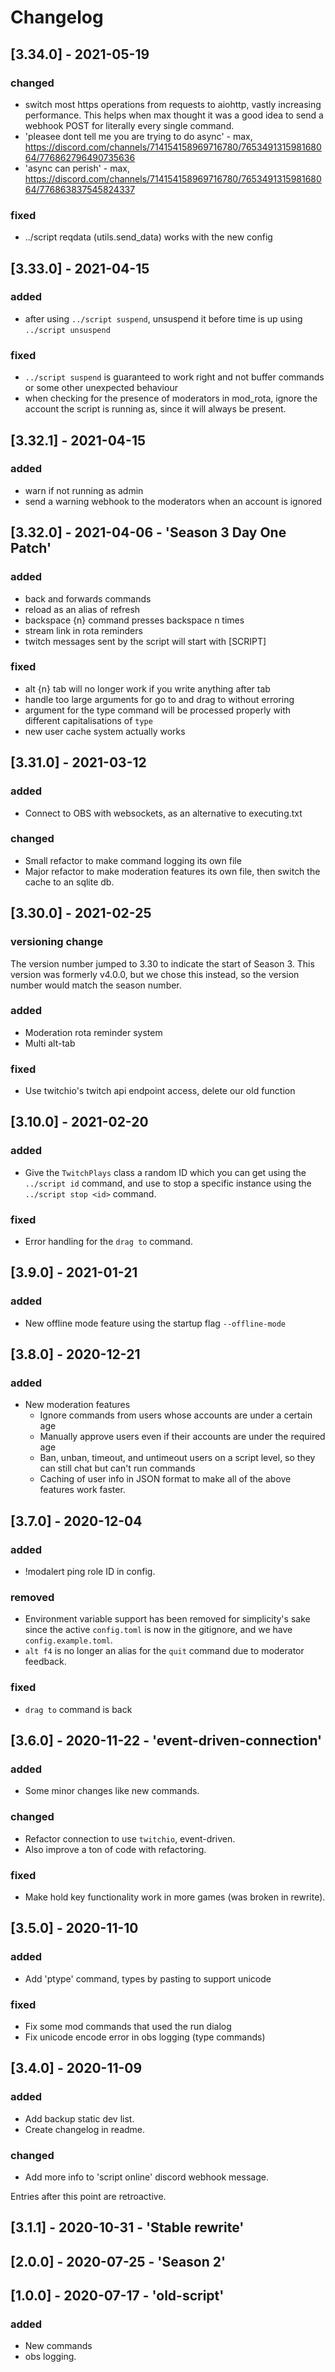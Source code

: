# Changelog

## [3.34.0] - 2021-05-19
### changed
- switch most https operations from requests to aiohttp, vastly increasing performance. This helps when max thought it was a good idea to send a webhook POST for literally every single command.
- 'pleasee dont tell me you are trying to do async' - max, https://discord.com/channels/714154158969716780/765349131598168064/776862796490735636
- 'async can perish' - max, https://discord.com/channels/714154158969716780/765349131598168064/776863837545824337
### fixed
- ../script reqdata (utils.send_data) works with the new config

## [3.33.0] - 2021-04-15
### added
- after using `../script suspend`, unsuspend it before time is up using `../script unsuspend`
### fixed
- `../script suspend` is guaranteed to work right and not buffer commands or some other unexpected behaviour
- when checking for the presence of moderators in mod_rota, ignore the account the script is running as, since it will always be present.

## [3.32.1] - 2021-04-15
### added
- warn if not running as admin
- send a warning webhook to the moderators when an account is ignored

## [3.32.0] - 2021-04-06 - 'Season 3 Day One Patch'
### added
- back and forwards commands
- reload as an alias of refresh
- backspace {n} command presses backspace n times
- stream link in rota reminders
- twitch messages sent by the script will start with \[SCRIPT\]
### fixed
- alt {n} tab will no longer work if you write anything after tab
- handle too large arguments for go to and drag to without erroring
- argument for the type command will be processed properly with different capitalisations of `type`
- new user cache system actually works

## [3.31.0] - 2021-03-12
### added
- Connect to OBS with websockets, as an alternative to executing.txt
### changed
- Small refactor to make command logging its own file
- Major refactor to make moderation features its own file, then switch the cache to an sqlite db.

## [3.30.0] - 2021-02-25
### versioning change
The version number jumped to 3.30 to indicate the start of Season 3. This version was formerly v4.0.0, but we chose this instead, so the version number would match the season number.
### added
- Moderation rota reminder system
- Multi alt-tab
### fixed
- Use twitchio's twitch api endpoint access, delete our old function

## [3.10.0] - 2021-02-20
### added
- Give the `TwitchPlays` class a random ID which you can get using the `../script id` command, and use to stop a specific instance using the `../script stop <id>` command.
### fixed
- Error handling for the `drag to` command.

## [3.9.0] - 2021-01-21
### added
- New offline mode feature using the startup flag `--offline-mode`

## [3.8.0] - 2020-12-21
### added
- New moderation features
    - Ignore commands from users whose accounts are under a certain age
    - Manually approve users even if their accounts are under the required age
    - Ban, unban, timeout, and untimeout users on a script level, so they can still chat but can't run commands
    - Caching of user info in JSON format to make all of the above features work faster.

## [3.7.0] - 2020-12-04
### added
- !modalert ping role ID in config.
### removed
- Environment variable support has been removed for simplicity's sake since the active `config.toml` is now in the gitignore, and we have `config.example.toml`.
- `alt f4` is no longer an alias for the `quit` command due to moderator feedback.
### fixed
- `drag to` command is back

## [3.6.0] - 2020-11-22 - 'event-driven-connection'
### added
- Some minor changes like new commands.
### changed
- Refactor connection to use `twitchio`, event-driven.
- Also improve a ton of code with refactoring.
### fixed
- Make hold key functionality work in more games (was broken in rewrite).

## [3.5.0] - 2020-11-10
### added
- Add 'ptype' command, types by pasting to support unicode
### fixed
- Fix some mod commands that used the run dialog
- Fix unicode encode error in obs logging (type commands)

## [3.4.0] - 2020-11-09
### added
- Add backup static dev list.
- Create changelog in readme.
### changed
- Add more info to 'script online' discord webhook message.



Entries after this point are retroactive.

## [3.1.1] - 2020-10-31 - 'Stable rewrite'

## [2.0.0] - 2020-07-25 - 'Season 2'

## [1.0.0] - 2020-07-17 - 'old-script'
### added 
- New commands
- obs logging.
